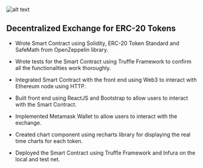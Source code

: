 ![alt text](https://raw.githubusercontent.com/own1t/dex/master/preview/preview.jpeg)

## Decentralized Exchange for ERC-20 Tokens

- Wrote Smart Contract using Solidity, ERC-20 Token Standard and SafeMath from OpenZeppelin library.

- Wrote tests for the Smart Contract using Truffle Framework to confirm all the functionalities work thoroughly.

- Integrated Smart Contract with the front end using Web3 to interact with Ethereum node using HTTP.

- Built front end using ReactJS and Bootstrap to allow users to interact with the Smart Contract.

- Implemented Metamask Wallet to allow users to interact with the exchange.

- Created chart component using recharts library for displaying the real time charts for each token.

- Deployed the Smart Contract using Truffle Framework and Infura on the local and test net.
